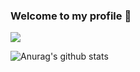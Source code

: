 ### Welcome to my profile 👋 ###

![](https://komarev.com/ghpvc/?username=Bacdong&color=blueviolet)

![Anurag's github stats](https://github-readme-stats.vercel.app/api?username=Bacdong&show_icons=true&theme=tokyonight)

<!--
**Bacdong/Bacdong** is a ✨ _special_ ✨ repository because its `README.md` (this file) appears on your GitHub profile.

Here are some ideas to get you started:

- 🔭 I’m currently working on ...
- 🌱 I’m currently learning ...
- 👯 I’m looking to collaborate on ...
- 🤔 I’m looking for help with ...
- 💬 Ask me about ...
- 📫 How to reach me: ...
- 😄 Pronouns: ...
- ⚡ Fun fact: ...
-->
